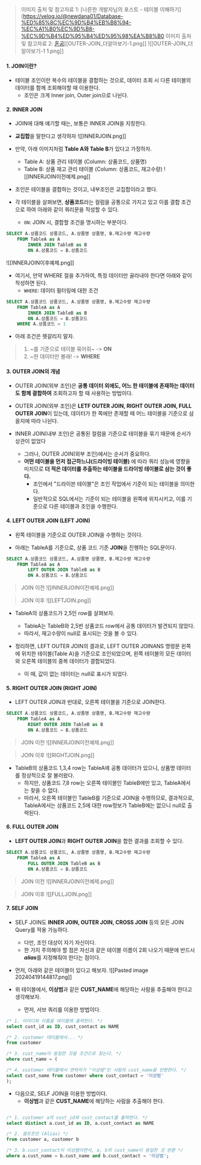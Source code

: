 > 이미지 출처 및 참고자료 1: [나른한 개발자님의 포스트 - 테이블 이해하기](https://velog.io/@newdana01/Database-%ED%85%8C%EC%9D%B4%EB%B8%94-%EC%A1%B0%EC%9D%B8-%EC%9D%B4%ED%95%B4%ED%95%98%EA%B8%B0
> 이미지 출처 및 참고자료 2: [혼공](https://hongong.hanbit.co.kr/sql-%EA%B8%B0%EB%B3%B8-%EB%AC%B8%EB%B2%95-joininner-outer-cross-self-join/)[[OUTER-JOIN_더알아보기-1.png]]
![[OUTER-JOIN_더알아보기-1 1.png]]

#### 1. JOIN이란?

- 테이블 조인이란 복수의 테이블을 결합하는 것으로, 데이터 조회 시 다른 테이블의 데이터를 함께 조회해야할 때 이용한다.
	- 조인은 크게 Inner join, Outer join으로 나뉜다.


#### 2. INNER JOIN

- JOIN에 대해 얘기할 때는, 보통은 INNER JOIN을 지칭한다.
- **교집합**을 말한다고 생각하자
![[INNERJOIN.png]]

- 만약, 아래 이미지처럼 **Table A와 Table B**가 있다고 가정하자.
	- Table A: 상품 관리 테이블 (Column: 상품코드, 상품명)
	- Table B: 상품 재고 관리 테이블 (Column: 상품코드, 재고수량)
![[INNERJOIN이전예제.png]]
- 조인은 테이블을 결합하는 것이고, 내부조인은 교집합이라고 했다. 
- 각 테이블을 살펴보면, **상품코드**라는 컬럼을 공통으로 가지고 있고 이를 결합 조건으로 하여 아래와 같이 쿼리문을 작성할 수 있다.
	- `ON`: JOIN 시, 결합할 조건을 명시하는 부분이다.
```sql
SELECT A.상품코드 상품코드, A.상품명 상품명, B.재고수량 재고수량
	FROM TableA as A 
    	INNER JOIN TableB as B
    	ON A.상품코드 = B.상품코드
```
![[INNERJOIN이후예제.png]]

- 여기서, 만약 WHERE 절을 추가하여, 특정 데이터만 골라내야 한다면 아래와 같이 작성하면 된다.
	- `WHERE`: 데이터 필터링에 대한 조건
```sql
SELECT A.상품코드 상품코드, A.상품명 상품명, B.재고수량 재고수량 
	FROM TableA as A       
    	INNER JOIN TableB as B   
    	ON A.상품코드 = B.상품코드
    WHERE A.상품코드 = 1 
```

- 아래 조건은 헷갈리지 말자.
> 1. ~를 기준으로 테이블 묶어줘~ -> **ON**
> 2. ~한 데이터만 볼래! -> **WHERE**


#### 3. OUTER JOIN의 개념

- OUTER JOIN(외부 조인)은 **공통 데이터 외에도, 어느 한 테이블에 존재하는 데이터도 함께 결합하여** 조회하고자 할 때 사용하는 방법이다.
- OUTER JOIN(외부 조인)은 **LETF OUTER JOIN, RIGHT OUTER JOIN, FULL OUTER JOIN**이 있는데, 데이터가 한 쪽에만 존재할 때 어느 테이블을 기준으로 삼을지에 따라 나뉜다.

- INNER JOIN(내부 조인)은 공통된 컬럼을 기준으로 테이블을 묶기 때문에 순서가 상관이 없었다
	- 그러나, OUTER JOIN(외부 조인)에서는 순서가 중요하다.
	- **어떤 테이블을 먼저 접근하느냐(드라이빙 테이블)** 에 따라 쿼리 성능에 영향을 미치므로 **더 적은 데이터를 추출하는 테이블을 드라이빙 테이블로 삼는 것이 좋다.**
		- 조인에서 "드라이븐 테이블"은 조인 작업에서 기준이 되는 테이블을 의미한다.
		- 일반적으로 SQL에서는 기준이 되는 테이블을 왼쪽에 위치시키고, 이를 기준으로 다른 테이블과 조인을 수행한다.


#### 4. LEFT OUTER JOIN (LEFT JOIN)

- 왼쪽 테이블을 기준으로 OUTER JOIN을 수행하는 것이다.

- 아래는 TableA를 기준으로, 상품 코드 기준 **JOIN**을 진행하는 SQL문이다.
```sql
SELECT A.상품코드 상품코드, A.상품명 상품명, B.재고수량 재고수량 
	FROM TableA as A       
    	LEFT OUTER JOIN TableB as B   
    	ON A.상품코드 = B.상품코드
```

> JOIN 이전
![[INNERJOIN이전예제.png]]

> JOIN 이후
![[LEFTJOIN.png]]

- TableA의 상품코드가 2,5인 row를 살펴보자.
	- TableA는 TableB와 2,5번 상품코드 row에서 공통 데이터가 발견되지 않았다.
	- 따라서, 재고수량이 null로 표시되는 것을 볼 수 있다.

- 정리하면, LEFT OUTER JOIN의 결과로, LEFT OUTER JOINANS 명령문 왼쪽에 위치한 테이블(Table A)을 기준으로 조인되었으며, 왼쪽 테이블의 모든 데이터와 오른쪽 테이블의 중복 데이터가 결합되었다.
	- 이 때, 값이 없는 데이터는 null로 표시가 되었다.


#### 5. RIGHT OUTER JOIN (RIGHT JOIN)

- LEFT OUTER JOIN과 반대로, 오른쪽 테이블을 기준으로 JOIN한다.
```sql
SELECT A.상품코드 상품코드, A.상품명 상품명, B.재고수량 재고수량 
	FROM TableA as A       
    	RIGHT OUTER JOIN TableB as B   
    	ON A.상품코드 = B.상품코드
```

> JOIN 이전
![[INNERJOIN이전예제.png]]

> JOIN 이후
![[RIGHTJOIN.png]]
- TableB의 상품코드 1,3,4 row는 TableA에 공통 데이터가 있으니, 상품명 데이터를 정상적으로 잘 불러왔다.
	- 하지만, 상품코드 7,8 row는 오른쪽 테이블인 TableB에만 있고, TableA에서는 찾을 수 없다.
	- 따라서, 오른쪽 테이블인 TableB를 기준으로 JOIN을 수행하므로, 결과적으로, TableA에서는 상품코드 2,5에 대한 row정보가 TableB에는 없으니 null로 출력된다.


#### 6. FULL OUTER JOIN

- **LEFT OUTER JOIN**과 **RIGHT OUTER JOIN**을 합한 결과를 조회할 수 있다.
```sql
SELECT A.상품코드 상품코드, A.상품명 상품명, B.재고수량 재고수량 
	FROM TableA as A       
    	FULL OUTER JOIN TableB as B   
    	ON A.상품코드 = B.상품코드
```

> JOIN 이전
![[INNERJOIN이전예제.png]]

> JOIN 이후
![[FULLJOIN.png]]


#### 7. SELF JOIN

- SELF JOIN도 **INNER JOIN, OUTER JOIN, CROSS JOIN** 등의 모든 JOIN Query를 적용 가능하다. 
	- 다만, 조인 대상이 자기 자신이다.
	- 한 가지 주의해야 할 점은 자신과 같은 테이블 이름이 2회 나오기 때문에 반드시 ***alias***를 지정해줘야 한다는 점이다.

- 먼저, 아래와 같은 테이블이 있다고 해보자.
 ![[Pasted image 20240419144817.png]]

- 위 테이블에서, **이상범**과 같은 **CUST_NAME**에 해당하는 사람을 추출해야 한다고 생각해보자.
	- 먼저, 서브 쿼리를 이용한 방법이다.

```sql
/* 1. 아이디와 이름을 테이블에 출력한다. */
select cust_id as ID, cust_contact as NAME 

/* 2. customer 테이블에서... */
from customer

/* 3. cust_name이 동일한 것을 조건으로 찾는다. */
where cust_name = ( 

/* 4. customer 테이블에서 연락처가 "이상범"인 사람의 cust_name을 반환한다. */
select cust_name from customer where cust_contact = '이상범' 
);

```

- 다음으로, SELF JOIN을 이용한 방법이다.
	- **이상범**과 같은 **CUST_NAME**에 해당하는 사람을 추출해야 한다.
```sql

/* 1. customer a의 cust_id와 cust_contact를 출력한다. */
select distinct a.cust_id as ID, a.cust_contact as NAME 

/* 2. 셀프조인 (Alias) */
from customer a, customer b

/* 3. b.cust_contact이 이상범이면서, a, b의 cust_name이 동일한 것 반환 */
where a.cust_name = b.cust_name and b.cust_contact = '이상범';
```
